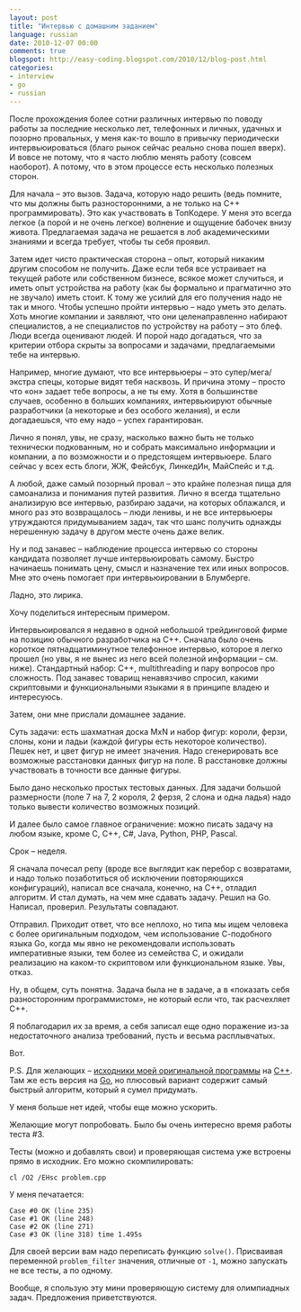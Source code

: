 ```yaml
---
layout: post
title: "Интервью с домашним заданием"
language: russian
date: 2010-12-07 00:00
comments: true
blogspot: http://easy-coding.blogspot.com/2010/12/blog-post.html
categories:
- interview
- go
- russian
---
```

После прохождения более сотни различных интервью по поводу работы за последние несколько лет, телефонных и личных, удачных и позорно провальных, у меня как-то вошло в привычку периодически интервьюироваться (благо рынок сейчас реально снова пошел вверх).
И вовсе не потому, что я часто люблю менять работу (совсем наоборот). А потому, что в этом процессе есть несколько полезных сторон.

Для начала – это вызов. Задача, которую надо решить (ведь помните, что мы должны быть разносторонними, а не только на С++ программировать). Это как участвовать в ТопКодере. У меня это всегда легкое (а порой и не очень легкое) волнение и ощущение бабочек внизу живота. Предлагаемая задача не решается в лоб академическими знаниями и всегда требует, чтобы ты себя проявил.

Затем идет чисто практическая сторона – опыт, который никаким другим способом не получить. Даже если тебя все устраивает на текущей работе или собственном бизнесе, всякое может случиться, и иметь опыт устройства на работу (как бы формально и прагматично это не звучало) иметь стоит. К тому же усилий для его получения надо не так и много. Чтобы успешно пройти интервью – надо уметь это делать. Хоть многие компании и заявляют, что они целенаправленно набирают специалистов, а не специалистов по устройству на работу – это блеф. Люди всегда оценивают людей. И порой надо догадаться, что за критерии отбора скрыты за вопросами и задачами, предлагаемыми тебе на интервью.

Например, многие думают, что все интервьюеры – это супер/мега/экстра спецы, которые видят тебя насквозь. И причина этому – просто что «он» задает тебе вопросы, а не ты ему. Хотя в большинстве случаев, особенно в больших компаниях, интервьюируют обычные разработчики (а некоторые и без особого желания), и если догадаешься, что ему надо – успех гарантирован.

Лично я понял, увы, не сразу, насколько важно быть не только технически подкованным, но и собрать максимально информации и компании, а по возможности и о предстоящем интервьюере. Благо сейчас у всех есть блоги, ЖЖ, Фейсбук, ЛинкедИн, МайСпейс и т.д.

А любой, даже самый позорный провал – это крайне полезная пища для самоанализа и понимания путей развития. Лично я всегда тщательно анализирую все интервью, разбираю задачи, на которых облажался, и много раз это возвращалось – люди ленивы, и не все интервьюеры утруждаются придумыванием задач, так что шанс получить однажды нерешенную задачу в другом месте очень даже велик.

Ну и под занавес – наблюдение процесса интервью со стороны кандидата позволяет лучше интервьюировать самому. Быстро начинаешь понимать цену, смысл и назначение тех или иных вопросов. Мне это очень помогает при интервьюировании в Блумберге.

Ладно, это лирика.

Хочу поделиться интересным примером.

Интервьюировался я недавно в одной небольшой трейдинговой фирме на позицию обычного разработчика на С++. Сначала было очень короткое пятнадцатиминутное телефонное интервью, которое я легко прошел (но увы, я не вынес из него всей полезной информации – см. ниже). Стандартный набор: С++, multithreading и пару вопросов про сложность. Под занавес товарищ ненавязчиво спросил, какими скриптовыми и функциональными языками я в принципе владею и интересуюсь.

Затем, они мне прислали домашнее задание.

Суть задачи: есть шахматная доска MxN и набор фигур: короли, ферзи, слоны, кони и ладьи (каждой фигуры есть некоторое количество). Пешек нет, и цвет фигур не имеет значения. Надо сгенерировать все возможные расстановки данных фигур на поле. В расстановке должны участвовать в точности все данные фигуры.

Было дано несколько простых тестовых данных. Для задачи большой размерности (поле 7 на 7, 2 короля, 2 ферзя, 2 слона и одна ладья) надо только вывести количество возможных позиций.

И далее было самое главное ограничение: можно писать задачу на любом языке, кроме C, C++, C#, Java, Python, PHP, Pascal.

Срок – неделя.

Я сначала почесал репу (вроде все выглядит как перебор с возвратами, и надо только позаботиться об исключении повторяющихся конфигураций), написал все сначала, конечно, на С++, отладил алгоритм. И стал думать, на чем мне сдавать задачу. Решил на Go. Написал, проверил. Результаты совпадают.

Отправил. Приходит ответ, что все неплохо, но типа мы ищем человека с более оригинальным подходом, чем использование С-подобного языка Go, когда мы явно не рекомендовали использовать императивные языки, тем более из семейства С, и ожидали реализацию на каком-то скриптовом или функциональном языке. Увы, отказ.

Ну, в общем, суть понятна. Задача была не в задаче, а в «показать себя разносторонним программистом», не который если что, так расчехляет С++.

Я поблагодарил их за время, а себя записал еще одно поражение из-за недостаточного анализа требований, пусть и весьма расплывчатых.

Вот.

P.S. Для желающих – [исходники моей оригинальной программы][Chess problem] на [С++][Chess problem in C++]. Там же есть версия на [Go][Chess problem in Go], но плюсовый вариант содержит самый быстрый алгоритм, который я сумел придумать.

[Chess problem]: http://code.google.com/p/easy-coding/source/browse/chess_problem
[Chess problem in C++]: http://code.google.com/p/easy-coding/source/browse/chess_problem/problem.cpp
[Chess problem in Go]: http://code.google.com/p/easy-coding/source/browse/chess_problem/go

У меня больше нет идей, чтобы еще можно ускорить.

Желающие могут попробовать. Было бы очень интересно время работы теста #3.

Тесты (можно и добавлять свои) и проверяющая система уже встроены прямо в исходник. Его можно скомпилировать:

    cl /O2 /EHsc problem.cpp
    
У меня печатается:

    Case #0 OK (line 235)
    Case #1 OK (line 248)
    Case #2 OK (line 271)
    Case #3 OK (line 318) time 1.495s

Для своей версии вам надо переписать функцию `solve()`. Присваивая переменной `problem_filter` значения, отличные от `-1`, можно запускать не все тесты, а по одному.

Вообще, я спользую эту мини проверяющую систему для олимпиадных задач. Предложения приветствуются.
